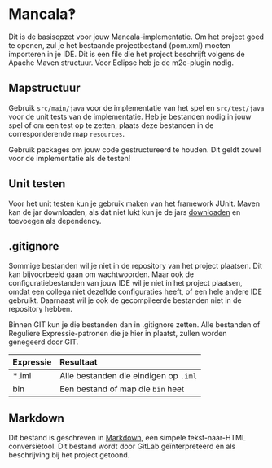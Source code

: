 Mancala‽
=======

Dit is de basisopzet voor jouw Mancala-implementatie. Om het project goed te openen, zul je het bestaande projectbestand (pom.xml) moeten importeren in je IDE. Dit is een file die het project beschrijft volgens de Apache Maven structuur. Voor Eclipse heb je de m2e-plugin nodig.

Mapstructuur
------------

Gebruik `src/main/java` voor de implementatie van het spel en `src/test/java` voor de unit tests van de implementatie. Heb je bestanden nodig in jouw spel of om een test op te zetten, plaats deze bestanden in de corresponderende map `resources`.

Gebruik packages om jouw code gestructureerd te houden. Dit geldt zowel voor de implementatie als de testen!

Unit testen
-----------

Voor het unit testen kun je gebruik maken van het framework JUnit. Maven kan de jar downloaden, als dat niet lukt kun je de jars [downloaden](https://github.com/junit-team/junit/wiki/Download-and-Install) en toevoegen als dependency.


.gitignore
----------

Sommige bestanden wil je niet in de repository van het project plaatsen. Dit kan bijvoorbeeld gaan om wachtwoorden. Maar ook de configuratiebestanden van jouw IDE wil je niet in het project plaatsen, omdat een collega niet dezelfde configuraties heeft, of een hele andere IDE gebruikt. Daarnaast wil je ook de gecompileerde bestanden niet in de repository hebben.

Binnen GIT kun je die bestanden dan in .gitignore zetten. Alle bestanden of Reguliere Expressie-patronen die je hier in plaatst, zullen worden genegeerd door GIT.

|Expressie|Resultaat|
|:--|:--|
|*.iml|Alle bestanden die eindigen op `.iml`|
|bin|Een bestand of map die `bin` heet|

Markdown
--------

Dit bestand is geschreven in [Markdown](http://daringfireball.net/projects/markdown/), een simpele tekst-naar-HTML conversietool. Dit bestand wordt door GitLab geïnterpreteerd en als beschrijving bij het project getoond.